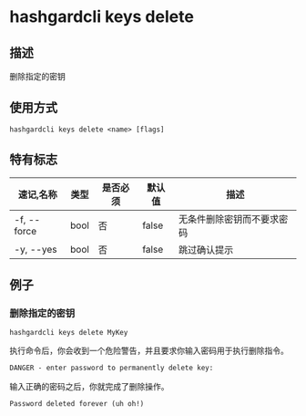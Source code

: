 # hashgardcli keys delete

## 描述

删除指定的密钥

## 使用方式

```
hashgardcli keys delete <name> [flags]
```

## 特有标志

| 速记,名称   | 类型 | 是否必须 | 默认值     | 描述                                                         |
| --------------- | --------- | ------------------------------------------------------------ | --------------- | --------------- |
| -f, --force | bool | 否 | false | 无条件删除密钥而不要求密码                                     |
| -y, --yes | bool | 否 | false | 跳过确认提示 |

## 例子

### 删除指定的密钥

```shell
hashgardcli keys delete MyKey
```

执行命令后，你会收到一个危险警告，并且要求你输入密码用于执行删除指令。

```txt
DANGER - enter password to permanently delete key:
```

输入正确的密码之后，你就完成了删除操作。

```txt
Password deleted forever (uh oh!)
```